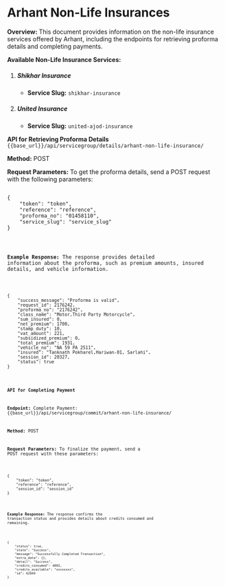 # **Arhant Non-Life Insurances**

**Overview:** This document provides information on the non-life insurance services offered by Arhant, including the endpoints for retrieving proforma details and completing payments.

**Available Non-Life Insurance Services:**

1. ##### **Shikhar Insurance**
   - **Service Slug:** `shikhar-insurance`

2. ##### **United Insurance**
   - **Service Slug:** `united-ajod-insurance`

**API for Retrieving Proforma Details** ``{{base_url}}/api/servicegroup/details/arhant-non-life-insurance/``

**Method:** POST

**Request Parameters:**
To get the proforma details, send a POST request with the following parameters:
<pre><code class="json">
{
    "token": "token",              
    "reference": "reference",      
    "proforma_no": "01458110",       
    "service_slug": "service_slug" 
}
</pre>

**Example Response:**
The response provides detailed information about the proforma, such as premium amounts, insured details, and vehicle information.
<pre><code class="json">
{
    "success_message": "Proforma is valid",
    "request_id": 2176242,
    "proforma_no": "2176242",
    "class_name": "Motor,Third Party Motorcycle",
    "sum_insured": 0,
    "net_premium": 1700,
    "stamp_duty": 10,
    "vat_amount": 221,
    "subsidized_premium": 0,
    "total_premium": 1931,
    "vehicle_no": "NA 59 PA 2511",
    "insured": "Tanknath Pokharel,Hariwan-01, Sarlahi",
    "session_id": 20327,
    "status": true
}
</pre>

**API for Completing Payment**

**Endpoint:** Complete Payment: {{base_url}}/api/servicegroup/commit/arhant-non-life-insurance/

**Method:** POST

**Request Parameters:**
To finalize the payment, send a POST request with these parameters:
<pre><code class="json">
{
    "token": "token",               
    "reference": "reference",        
    "session_id": "session_id"     
}
</pre>

**Example Response:**
The response confirms the transaction status and provides details about credits consumed and remaining.
<pre><code class="json">
{
    "status": true,
    "state": "Success",
    "message": "Successfully Completed Transaction",
    "extra_data": {},
    "detail": "Success",
    "credits_consumed": 4803,
    "credits_available": "xxxxxxxx",
    "id": 62849
}
</pre>
